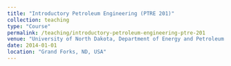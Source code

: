 ```yaml
---
title: "Introductory Petroleum Engineering (PTRE 201)"
collection: teaching
type: "Course"
permalink: /teaching/introductory-petroleum-engineering-ptre-201
venue: "University of North Dakota, Department of Energy and Petroleum Engineering"
date: 2014-01-01
location: "Grand Forks, ND, USA"
---
```

